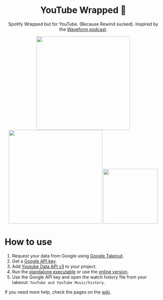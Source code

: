 <h1 align="middle">YouTube Wrapped 🎁</h1>
<p align="middle">Spotify Wrapped but for YouTube. (Because Rewind sucked). Inspired by the <a href="https://youtu.be/1rMeSO02XD8">Waveform podcast</a>.</p>
<p float="left" align="middle">
  <img src="https://user-images.githubusercontent.com/25014241/147135072-5639a2bf-dfbd-4091-b359-df6cf7953381.png" width="300" />
  <img src="https://user-images.githubusercontent.com/25014241/147135090-908db587-8687-45dc-8c8b-9555e909396e.png" width="300" /> 
  <img src="https://user-images.githubusercontent.com/25014241/147187476-f2305fe0-9728-436d-af61-3aec59885027.png" width="175" /> 

</p>

# How to use
1. Request your data from Google using [Google Takeout](https://takeout.google.com/).
2. Get a [Google API key](https://console.cloud.google.com/apis/credentials).
3. Add [Youtube Data API v3](https://console.cloud.google.com/apis/api/youtube.googleapis.com) to your project.
4. Run the [standalone executable](https://github.com/Sank6/YouTube-Wrapped/releases) or use the [online version](https://youtubewrapped.vercel.app/).
5. Use the Google API key and open the watch history file from your takeout: `YouTube and YouTube Music/history`.

If you need more help, check the pages on the [wiki](https://github.com/Sank6/YouTube-Wrapped/wiki).
